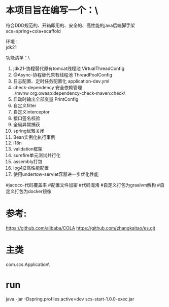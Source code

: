# 本项目旨在编写一个：\

符合DDD规范的、开箱即用的、安全的、高性能的java后端脚手架\
scs=spring+cola+scaffold

环境：\
jdk21

功能清单：\

1. jdk21-协程替代原有tomcat线程池 VirtualThreadConfig
2. @Async-协程替代原有线程池 ThreadPoolConfig
3. 日志配置、定时任务配置化 application-dev.yml
4. check-dependency 安全依赖管理\
   ./mvnw org.owasp:dependency-check-maven:check\
5. 启动时输出全部变量 PrintConfig
6. 自定义filter
7. 自定义interceptor
8. 接口签名校验
9. 全局异常捕获
10. spring优雅关闭
11. Bean实例化执行事例
12. i18n
13. validation框架
14. surefire单元测试并行化
15. assembly打包
16. log4j2高性能配置
17. 使用undertow-servlet容器进一步优化性能


#jacoco-代码覆盖率
#配置文件加密
#代码混淆
#自定义打包为graalvm解构
#自定义打包为docker镜像

# 参考:

https://github.com/alibaba/COLA
https://github.com/zhangkaitao/es.git

# 主类

com.scs.Application\

# run
java -jar -Dspring.profiles.active=dev scs-start-1.0.0-exec.jar